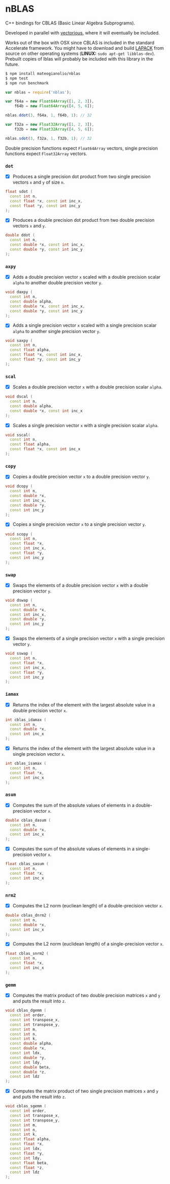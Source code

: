 # nBLAS

C++ bindings for CBLAS (Basic Linear Algebra Subprograms).

Developed in parallel with [vectorious](https://github.com/mateogianolio/vectorious), where it will eventually be included.

Works out of the box with OSX since CBLAS is included in the standard Accelerate framework. You might have to download and build [LAPACK](http://www.netlib.org/lapack/#_lapack_version_3_6_0) from source on other operating systems (**LINUX:** `sudo apt-get libblas-dev`). Prebuilt copies of lblas will probably be included with this library in the future.

```bash
$ npm install mateogianolio/nblas
$ npm test
$ npm run benchmark
```

```javascript
var nblas = require('nblas');

var f64a = new Float64Array([1, 2, 3]),
    f64b = new Float64Array([4, 5, 6]);

nblas.ddot(3, f64a, 1, f64b, 1); // 32

var f32a = new Float32Array([1, 2, 3]),
    f32b = new Float32Array([4, 5, 6]);

nblas.sdot(3, f32a, 1, f32b, 1); // 32
```

Double precision functions expect `Float64Array` vectors, single precision functions expect `Float32Array` vectors.

### `dot`

  - [x] Produces a single precision dot product from two single precision vectors `x` and `y` of size `n`.

  ```cpp
  float sdot (
    const int n,
    const float *x, const int inc_x,
    const float *y, const int inc_y
  );
  ```

  - [x] Produces a double precision dot product from two double precision vectors `x` and `y`.

  ```cpp
  double ddot (
    const int n,
    const double *x, const int inc_x,
    const double *y, const int inc_y
  );
  ```

### `axpy`

  - [x] Adds a double precision vector `x` scaled with a double precision scalar `alpha` to another double precision vector `y`.

  ```cpp
  void daxpy (
    const int n,
    const double alpha,
    const double *x, const int inc_x,
    const double *y, const int inc_y
  );
  ```

  - [x] Adds a single precision vector `x` scaled with a single precision scalar `alpha` to another single precision vector `y`.

  ```cpp
  void saxpy (
    const int n,
    const float alpha,
    const float *x, const int inc_x,
    const float *y, const int inc_y
  );
  ```

### `scal`

  - [x] Scales a double precision vector `x` with a double precision scalar `alpha`.

  ```cpp
  void dscal (
    const int n,
    const double alpha,
    const double *x, const int inc_x
  );
  ```

  - [x] Scales a single precision vector `x` with a single precision scalar `alpha`.

  ```cpp
  void sscal(
    const int n,
    const float alpha,
    const float *x, const int inc_x
  );
  ```

### `copy`

  - [x] Copies a double precision vector `x` to a double precision vector `y`.

  ```cpp
  void dcopy (
    const int n,
    const double *x,
    const int inc_x,
    const double *y,
    const int inc_y
  );
  ```

  - [x] Copies a single precision vector `x` to a single precision vector `y`.

  ```cpp
  void scopy (
    const int n,
    const float *x,
    const int inc_x,
    const float *y,
    const int inc_y
  );
  ```

### `swap`

  - [x] Swaps the elements of a double precision vector `x` with a double precision vector `y`.

  ```cpp
  void dswap (
    const int n,
    const double *x,
    const int inc_x,
    const double *y,
    const int inc_y
  );
  ```

  - [x] Swaps the elements of a single precision vector `x` with a single precision vector `y`.

  ```cpp
  void sswap (
    const int n,
    const float *x,
    const int inc_x,
    const float *y,
    const int inc_y
  );
  ```

### `iamax`

  - [x] Returns the index of the element with the largest absolute value in a double precision vector `x`.

  ```cpp
  int cblas_idamax (
    const int n,
    const double *x,
    const int inc_x
  );
  ```

  - [x] Returns the index of the element with the largest absolute value in a single precision vector `x`.

  ```cpp
  int cblas_isamax (
    const int n,
    const float *x,
    const int inc_x
  );
  ```

### `asum`

  - [x] Computes the sum of the absolute values of elements in a double-precision vector `x`.

  ```cpp
  double cblas_dasum (
    const int n,
    const double *x,
    const int inc_x
  );
  ```

  - [x] Computes the sum of the absolute values of elements in a single-precision vector `x`.

  ```cpp
  float cblas_sasum (
    const int n,
    const float *x,
    const int inc_x
  );
  ```

### `nrm2`

  - [x] Computes the L2 norm (eucliean length) of a double-precision vector `x`.

  ```cpp
  double cblas_dnrm2 (
    const int n,
    const double *x,
    const int inc_x
  );
  ```

  - [x] Computes the L2 norm (euclidean length) of a single-precision vector `x`.

  ```cpp
  float cblas_snrm2 (
    const int n,
    const float *x,
    const int inc_x
  );
  ```

### `gemm`

  - [x] Computes the matrix product of two double precision matrices `x` and `y`
  and puts the result into `z`.

  ```cpp
  void cblas_dgemm (
    const int order,
    const int transpose_x,
    const int transpose_y,
    const int m,
    const int n,
    const int k,
    const double alpha,
    const double *x,
    const int ldx,
    const double *y,
    const int ldy,
    const double beta,
    const double *z,
    const int ldz
  );
  ```

  - [x] Computes the matrix product of two single precision matrices `x` and `y`
  and puts the result into `z`.

  ```cpp
  void cblas_sgemm (
    const int order,
    const int transpose_x,
    const int transpose_y,
    const int m,
    const int n,
    const int k,
    const float alpha,
    const float *x,
    const int ldx,
    const float *y,
    const int ldy,
    const float beta,
    const float *z,
    const int ldz
  );
  ```
